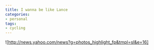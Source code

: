 ```yaml
---
title: I wanna be like Lance
categories:
- personal
tags:
- cycling
---
```


![http://news.yahoo.com/news?g=photos_highlight_fp&tmpl=sl&e=16]
